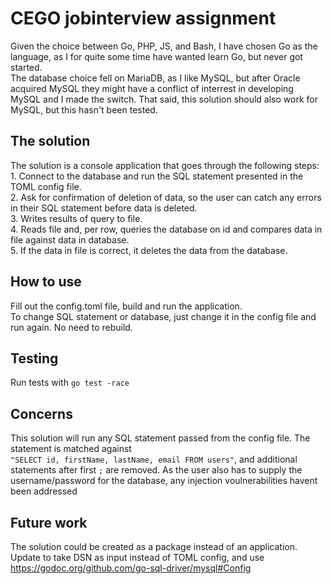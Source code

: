 # CEGO jobinterview assignment
Given the choice between Go, PHP, JS, and Bash, I have chosen Go as the language, as I for quite some time have wanted learn Go, but never got started. <br />
The database choice fell on MariaDB, as I like MySQL, but after Oracle acquired MySQL they might have a conflict of interrest in developing MySQL and I made the switch. That said, this solution should also work for MySQL, but this hasn't been tested. <br />

## The solution
The solution is a console application that goes through the following steps: <br />
	1. Connect to the database and run the SQL statement presented in the TOML config file. <br />
	2. Ask for confirmation of deletion of data, so the user can catch any errors in their SQL statement before data is deleted. <br />
	3. Writes results of query to file. <br />
	4. Reads file and, per row, queries the database on id and compares data in file against data in database. <br />
	5. If the data in file is correct, it deletes the data from the database. <br />

## How to use
Fill out the config.toml file, build and run the application. <br />
To change SQL statement or database, just change it in the config file and run again. No need to rebuild. <br />


## Testing
Run tests with `go test -race`

## Concerns
This solution will run any SQL statement passed from the config file. The statement is matched against <br />
`"SELECT id, firstName, lastName, email FROM users"`, and additional statements after first `;` are removed. As the user also has to supply the username/password for the database, any injection voulnerabilities havent been addressed<br />

## Future work
The solution could be created as a package instead of an application. <br />
Update to take DSN as input instead of TOML config, and use https://godoc.org/github.com/go-sql-driver/mysql#Config

